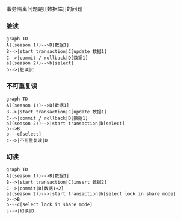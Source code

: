 事务隔离问题是[[数据库]]的问题

### 脏读
```mermaid
graph TD
A((season 1))-->B[数据1]
B-->|start transaction|C[update 数据1]
C-->|commit / rollback|D[数据1]
a((season 2))-->b[select]
b-->|脏读|C
```


### 不可重复读
```mermaid
graph TD
A((season 1))-->B[数据1]
B-->|start transaction|C[update 数据1]
C-->|commit / rollback|D[数据1]
a((season 2))-->|start transaction|b[select]
b-->B
b---c[select]
c-->|不可重复读|D
```


### 幻读
```mermaid
graph TD
A((season 1))-->B[数据1]
B-->|start transaction|C[insert 数据2]
C-->|commit|D[数据1+2]
a((season 2))-->|start transaction|b[select lock in share mode]
b-->B
b---c[select lock in share mode]
c-->|幻读|D
```
